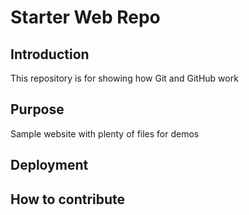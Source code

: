 # Starter Web Repo

## Introduction

This repository is for showing how Git and GitHub work

## Purpose

Sample website with plenty of files for demos

## Deployment

## How to contribute

